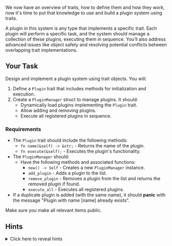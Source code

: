 We now have an overview of traits, how to define them and how they work, now it's time to put that knowledge to use and build a plugin system using traits.

A plugin in this system is any type that implements a specific trait. Each plugin will perform a specific task, and the system should manage a collection of these plugins, executing them in sequence. You’ll also address advanced issues like object safety and resolving potential conflicts between overlapping trait implementations.

## Your Task

Design and implement a plugin system using trait objects. You will:

1. Define a `Plugin` trait that includes methods for initialization and execution.
2. Create a `PluginManager` struct to manage plugins. It should:
   - Dynamically load plugins implementing the `Plugin` trait.
   - Allow adding and removing plugins.
   - Execute all registered plugins in sequence.

### Requirements

- The `Plugin` trait should include the following methods:
  - `fn name(&self) -> &str;` - Returns the name of the plugin.
  - `fn execute(&self);` - Executes the plugin's functionality.
- The `PluginManager` should:
  - Have the following methods and associated functions:
    - `new() -> Self` - Creates a new `PluginManager` instance.
    - `add_plugin` - Adds a plugin to the list.
    - `remove_plugin` - Removes a plugin from the list and returns the removed plugin if found.
    - `execute_all` - Executes all registered plugins.
- If a duplicate plugin is added (with the same name), it should **panic** with the message "Plugin with name [name] already exists".

Make sure you make all relevant items public.

## Hints

<details>
    <summary>Click here to reveal hints</summary>

- **Dynamic Dispatch**: Store plugins in a `Vec<Box<dyn Plugin>>` for dynamic dispatch.
- **Plugin Uniqueness**: Use the `name` method to identify and ensure uniqueness among plugins.

</details>
